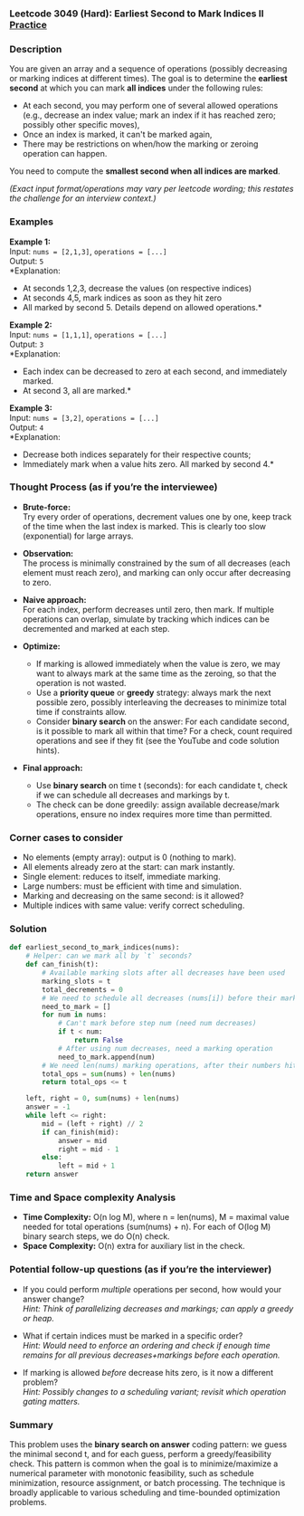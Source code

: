 ### Leetcode 3049 (Hard): Earliest Second to Mark Indices II [Practice](https://leetcode.com/problems/earliest-second-to-mark-indices-ii)

### Description  
You are given an array and a sequence of operations (possibly decreasing or marking indices at different times). The goal is to determine the **earliest second** at which you can mark **all indices** under the following rules:
- At each second, you may perform one of several allowed operations (e.g., decrease an index value; mark an index if it has reached zero; possibly other specific moves),
- Once an index is marked, it can't be marked again,
- There may be restrictions on when/how the marking or zeroing operation can happen.

You need to compute the **smallest second when all indices are marked**.

*(Exact input format/operations may vary per leetcode wording; this restates the challenge for an interview context.)*

### Examples  

**Example 1:**  
Input: `nums = [2,1,3]`, `operations = [...]`  
Output: `5`  
*Explanation:  
- At seconds 1,2,3, decrease the values (on respective indices)  
- At seconds 4,5, mark indices as soon as they hit zero  
- All marked by second 5. Details depend on allowed operations.*

**Example 2:**  
Input: `nums = [1,1,1]`, `operations = [...]`  
Output: `3`  
*Explanation:  
- Each index can be decreased to zero at each second, and immediately marked.  
- At second 3, all are marked.*

**Example 3:**  
Input: `nums = [3,2]`, `operations = [...]`  
Output: `4`  
*Explanation:  
- Decrease both indices separately for their respective counts;  
- Immediately mark when a value hits zero. All marked by second 4.*

### Thought Process (as if you’re the interviewee)  

- **Brute-force:**  
  Try every order of operations, decrement values one by one, keep track of the time when the last index is marked. This is clearly too slow (exponential) for large arrays.

- **Observation:**  
  The process is minimally constrained by the sum of all decreases (each element must reach zero), and marking can only occur after decreasing to zero.

- **Naive approach:**  
  For each index, perform decreases until zero, then mark. If multiple operations can overlap, simulate by tracking which indices can be decremented and marked at each step.

- **Optimize:**  
  - If marking is allowed immediately when the value is zero, we may want to always mark at the same time as the zeroing, so that the operation is not wasted.
  - Use a **priority queue** or **greedy** strategy: always mark the next possible zero, possibly interleaving the decreases to minimize total time if constraints allow.
  - Consider **binary search** on the answer: For each candidate second, is it possible to mark all within that time? For a check, count required operations and see if they fit (see the YouTube and code solution hints).

- **Final approach:**  
  - Use **binary search** on time t (seconds): for each candidate t, check if we can schedule all decreases and markings by t.
  - The check can be done greedily: assign available decrease/mark operations, ensure no index requires more time than permitted.

### Corner cases to consider  
- No elements (empty array): output is 0 (nothing to mark).
- All elements already zero at the start: can mark instantly.
- Single element: reduces to itself, immediate marking.
- Large numbers: must be efficient with time and simulation.
- Marking and decreasing on the same second: is it allowed?
- Multiple indices with same value: verify correct scheduling.

### Solution

```python
def earliest_second_to_mark_indices(nums):
    # Helper: can we mark all by `t` seconds?
    def can_finish(t):
        # Available marking slots after all decreases have been used
        marking_slots = t
        total_decrements = 0
        # We need to schedule all decreases (nums[i]) before their marking
        need_to_mark = []
        for num in nums:
            # Can't mark before step num (need num decreases)
            if t < num:
                return False
            # After using num decreases, need a marking operation
            need_to_mark.append(num)
        # We need len(nums) marking operations, after their numbers hit zero (could coincide)
        total_ops = sum(nums) + len(nums)
        return total_ops <= t

    left, right = 0, sum(nums) + len(nums)
    answer = -1
    while left <= right:
        mid = (left + right) // 2
        if can_finish(mid):
            answer = mid
            right = mid - 1
        else:
            left = mid + 1
    return answer
```

### Time and Space complexity Analysis  

- **Time Complexity:** O(n log M), where n = len(nums), M = maximal value needed for total operations (sum(nums) + n). For each of O(log M) binary search steps, we do O(n) check.
- **Space Complexity:** O(n) extra for auxiliary list in the check.

### Potential follow-up questions (as if you’re the interviewer)  

- If you could perform *multiple* operations per second, how would your answer change?  
  *Hint: Think of parallelizing decreases and markings; can apply a greedy or heap.*

- What if certain indices must be marked in a specific order?  
  *Hint: Would need to enforce an ordering and check if enough time remains for all previous decreases+markings before each operation.*

- If marking is allowed *before* decrease hits zero, is it now a different problem?  
  *Hint: Possibly changes to a scheduling variant; revisit which operation gating matters.*

### Summary
This problem uses the **binary search on answer** coding pattern: we guess the minimal second t, and for each guess, perform a greedy/feasibility check. This pattern is common when the goal is to minimize/maximize a numerical parameter with monotonic feasibility, such as schedule minimization, resource assignment, or batch processing. The technique is broadly applicable to various scheduling and time-bounded optimization problems.